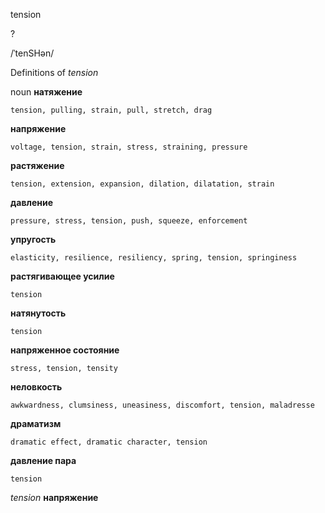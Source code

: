 tension

?

/ˈtenSHən/

Definitions of _tension_

noun
**натяжение**

    tension, pulling, strain, pull, stretch, drag
**напряжение**

    voltage, tension, strain, stress, straining, pressure
**растяжение**

    tension, extension, expansion, dilation, dilatation, strain
**давление**

    pressure, stress, tension, push, squeeze, enforcement
**упругость**

    elasticity, resilience, resiliency, spring, tension, springiness
**растягивающее усилие**

    tension
**натянутость**

    tension
**напряженное состояние**

    stress, tension, tensity
**неловкость**

    awkwardness, clumsiness, uneasiness, discomfort, tension, maladresse
**драматизм**

    dramatic effect, dramatic character, tension
**давление пара**

    tension

_tension_
**напряжение**